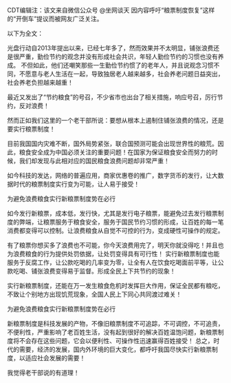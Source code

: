 CDT编辑注：该文来自微信公众号 @坐网谈天 因内容呼吁“粮票制度恢复”这样的“开倒车”提议而被网友广泛关注。

以下为全文：

光盘行动自2013年提出以来，已经七年多了，然而效果并不太明显，铺张浪费还是很严重，勤俭节约的观念并没有形成社会共识，年轻人勤俭节约的习惯也没有养成。 不但如此，他们还嘲笑那些一生勤俭节约惯了的老年人，并且说观念习惯不同，不愿意与老人生活在一起，导致独居老人越来越多，社会养老问题日益突出，社会养老负担越来越重！

最近又发出了“节约粮食”的号召，不少省市也出台了相关措施，响应号召，厉行节约，反对浪费！

然而正如我们这里的一个老干部所说：要想从根本上遏制住铺张浪费的情况，还是要实行粮票制度！

目前我国国内灾难不断，国外局势紧张，联合国预测可能会出现世界性的粮荒。因此，粮食安全成为中国必须关注的重要问题！在国家为保证粮食安全而努力的时候，我们却发现与此相对应的国民粮食浪费问题却非常严重！

如今科技的发达，网络的普遍应用，商家优惠卷的推广，数字货币的发行，让大数据时代的粮票制度实行变为可能，让人易于接受！

为避免浪费粮食实行新粮票制度势在必行

如今发行新粮票，成本低，发行快，尤其是发行电子粮票，能避免过去发行粮票制度的弊端，让粮票服务于粮食安全，服务于国民节约习惯的形成，让百姓的每一笔消费都变得可以控制。让浪费粮食从自觉不可控的行为，变成硬性可操作的规定。

有了粮票你想买多了浪费也不可能，你今天浪费用完了，明天你就没得吃！并且也为浪费粮食的行为提供处罚依据，让处罚变得具有可行性！ 实行新粮票制度也能服务于反腐工作，让公款吃喝的几率变为零，让全有人在饮食吃喝面前平等，让公款吃喝、铺张浪费变得易于监督。形成全民上下共节约的现象！

实行新粮票制度，还能在万一发生粮食危机时发挥巨大作用，保证全民都有粮吃，不致让个别地方出现饥荒现象，全国人民上下同心共同渡过难关！

为避免浪费粮食实行新粮票制度势在必行

新粮票制度是科技发展的产物，不像旧粮票制度不可追踪，不可调控，不可追责，不便利性，严重影响了老百姓生活，没有起到很好的解决百姓温饱问题，新粮票制度将不会存在这些问题，它会以便利性、可操作性迅速赢得百姓接受！ 总之，时代的需要，经济的发展，国内外环境的巨大变化，都呼吁我国尽快实行新粮票制度，以适应社会发展的需要！

我觉得老干部说的有道理！


